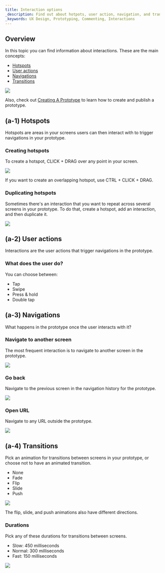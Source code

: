 ```yaml
---
title: Interaction options
_description: Find out about hotpots, user action, navigation, and transitions
_keywords: UX Design, Prototyping, Commenting, Interactions
---
```


##  Overview

In this topic you can find information about interactions. These are the main concepts:

* [Hotspots][a-1]
* [User actions][a-2]
* [Navigations][a-3]
* [Transitions][a-4]

<div class="divider--half"></div>
<img src="images/Interaction_Options_1.png" srcset="images/Interaction_Options_1@2x.png 2x" />
<div class="divider--half"></div>
<div class="divider--half"></div>
<div class="divider--half"></div>
<div class="divider--half"></div>
<div class="divider--half"></div>

Also, check out [Creating A Prototype][topic-1] to learn how to create and publish a prototype. 

##  (a-1) Hotspots

Hotspots are areas in your screens users can then interact with to trigger navigations in your prototype.

### Creating hotspots

To create a hotspot, CLICK + DRAG over any point in your screen.

<div class="divider--half"></div>
<img src="images/Interaction_Options_Hotspot_Tooltip.png" srcset="images/Interaction_Options_Hotspot_Tooltip@2x.png 2x" />
<div class="divider--half"></div>
<div class="divider--half"></div>
<div class="divider--half"></div>
<div class="divider--half"></div>
<div class="divider--half"></div>

If you want to create an overlapping hotspot, use CTRL + CLICK + DRAG.

### Duplicating hotspots

Sometimes there's an interaction that you want to repeat across several screens in your prototype.
To do that, create a hotspot, add an interaction, and then duplicate it.

<div class="divider--half"></div>
<img src="images/Interaction_Options_Hotspot_Duplicate.png" srcset="images/Interaction_Options_Hotspot_Duplicate@2x.png 2x" />
<div class="divider--half"></div>
<div class="divider--half"></div>
<div class="divider--half"></div>
<div class="divider--half"></div>
<div class="divider--half"></div>

##  (a-2) User actions

Interactions are the user actions that trigger navigations in the prototype.

### What does the user do?

You can choose between:
* Tap
* Swipe
* Press & hold
* Double tap

## (a-3)  Navigations

What happens in the prototype once the user interacts with it?

### Navigate to another screen
The most frequent interaction is to navigate to another screen in the prototype.

<div class="divider--half"></div>
<img src="images/Interaction_Options_Navigate.png" srcset="images/Interaction_Options_Navigate@2x.png 2x" />
<div class="divider--half"></div>
<div class="divider--half"></div>
<div class="divider--half"></div>
<div class="divider--half"></div>
<div class="divider--half"></div>

### Go back
Navigate to the previous screen in the navigation history for the prototype.

<div class="divider--half"></div>
<img src="images/Interaction_Options_GoBack.png" srcset="images/Interaction_Options_GoBack@2x.png 2x" />
<div class="divider--half"></div>
<div class="divider--half"></div>
<div class="divider--half"></div>
<div class="divider--half"></div>
<div class="divider--half"></div>

### Open URL

Navigate to any URL outside the prototype.

<div class="divider--half"></div>
<img src="images/Interaction_Options_OpenURL.png" srcset="images/Interaction_Options_OpenURL@2x.png 2x" />
<div class="divider--half"></div>
<div class="divider--half"></div>
<div class="divider--half"></div>
<div class="divider--half"></div>
<div class="divider--half"></div>

## (a-4) Transitions

Pick an animation for transitions between screens in your prototype, or choose not to have an animated transition.

* None
* Fade
* Flip
* Slide
* Push

<div class="divider--half"></div>
<img src="images/Interaction_Options_Interaction_Panel.png" srcset="images/Interaction_Options_Interaction_Panel@2x.png 2x" />
<div class="divider--half"></div>
<div class="divider--half"></div>
<div class="divider--half"></div>
<div class="divider--half"></div>
<div class="divider--half"></div>

The flip, slide, and push animations also have different directions.

### Durations

Pick any of these durations for transitions between screens.

* Slow: 450 milliseconds
* Normal: 300 milliseconds
* Fast: 150 milliseconds

<div class="divider--half"></div>
<img src="images/Interaction_Options_Durations.png" srcset="images/Interaction_Options_Durations@2x.png 2x" />
<div class="divider--half"></div>
<div class="divider--half"></div>
<div class="divider--half"></div>
<div class="divider--half"></div>
<div class="divider--half"></div>

[topic-1]: creating-a-prototype

[a-1]: #hotspots
[a-2]: #user-actions
[a-3]: #navigations
[a-4]: #transitions
